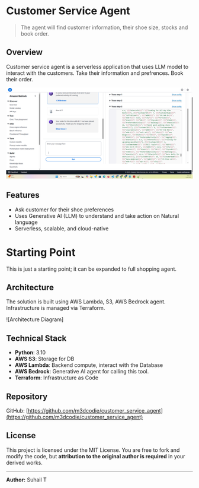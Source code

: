 # Customer Service Agent

> The agent will find customer information, their shoe size, stocks and book order.

## Overview

Customer service agent is a serverless application that uses LLM model to interact with the customers. Take their information and prefrences. Book their order.

![UI](cs-agent.png)

## Features

- Ask customer for their shoe preferences
- Uses Generative AI (LLM) to understand and take action on Natural language
- Serverless, scalable, and cloud-native

# Starting Point

This is just a starting point; it can be expanded to full shopping agent.

## Architecture

The solution is built using AWS Lambda, S3, AWS Bedrock agent. Infrastructure is managed via Terraform.

![Architecture Diagram]

## Technical Stack

- **Python**: 3.10
- **AWS S3**: Storage for DB
- **AWS Lambda**: Backend compute, interact with the Database
- **AWS Bedrock**: Generative AI agent for calling this tool.
- **Terraform**: Infrastructure as Code

## Repository

GitHub: [https://github.com/m3dcodie/customer_service_agent](https://github.com/m3dcodie/customer_service_agent)

## License

This project is licensed under the MIT License. You are free to fork and modify the code, but **attribution to the original author is required** in your derived works.

---

**Author:** Suhail T
